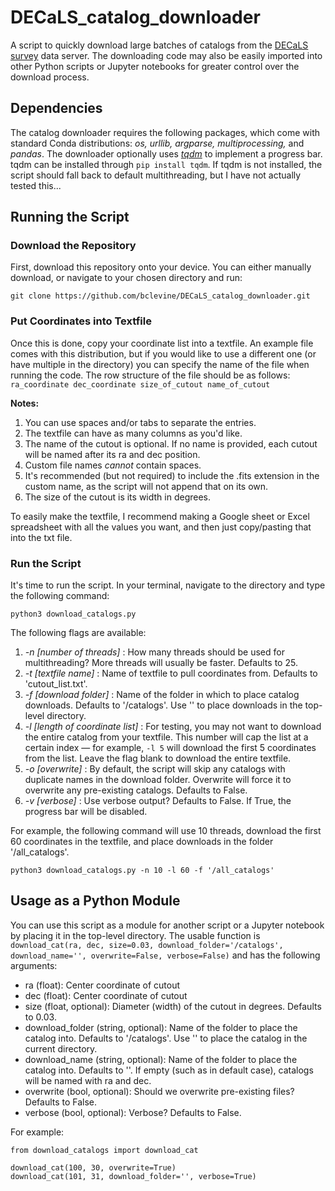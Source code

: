 # DECaLS_catalog_downloader
A script to quickly download large batches of catalogs from the [DECaLS survey](https://www.legacysurvey.org/dr9/description/) data server. The downloading code may also be easily imported into other Python scripts or Jupyter notebooks for greater control over the download process.

## Dependencies 
The catalog downloader requires the following packages, which come with standard Conda distributions: *os, urllib, argparse, multiprocessing,* and *pandas*.
The downloader optionally uses *[tqdm](https://github.com/tqdm/tqdm)* to implement a progress bar. tqdm can be installed through `pip install tqdm`. If tqdm is not installed, the script should fall back to default multithreading, but I have not actually tested this...

## Running the Script
### Download the Repository
First, download this repository onto your device. You can either manually download, or navigate to your chosen directory and run:

```
git clone https://github.com/bclevine/DECaLS_catalog_downloader.git
```

### Put Coordinates into Textfile
Once this is done, copy your coordinate list into a textfile. An example file comes with this distribution, but if you would like to use a different one (or have multiple in the directory) you can specify the name of the file when running the code. The row structure of the file should be as follows: `ra_coordinate dec_coordinate size_of_cutout name_of_cutout`

**Notes:**

1. You can use spaces and/or tabs to separate the entries. 
2. The textfile can have as many columns as you'd like. 
3. The name of the cutout is optional. If no name is provided, each cutout will be named after its ra and dec position. 
4. Custom file names *cannot* contain spaces. 
5. It's recommended (but not required) to include the .fits extension in the custom name, as the script will not append that on its own. 
6. The size of the cutout is its width in degrees. 

To easily make the textfile, I recommend making a Google sheet or Excel spreadsheet with all the values you want, and then just copy/pasting that into the txt file.

### Run the Script
It's time to run the script. In your terminal, navigate to the directory and type the following command:

```
python3 download_catalogs.py
```

The following flags are available:
1. *-n [number of threads]* : How many threads should be used for multithreading? More threads will usually be faster. Defaults to 25.
2. *-t [textfile name]* : Name of textfile to pull coordinates from. Defaults to 'cutout_list.txt'.
3. *-f [download folder]* : Name of the folder in which to place catalog downloads. Defaults to '/catalogs'. Use '' to place downloads in the top-level directory.
4. *-l [length of coordinate list]* : For testing, you may not want to download the entire catalog from your textfile. This number will cap the list at a certain index — for example, `-l 5` will download the first 5 coordinates from the list. Leave the flag blank to download the entire textfile.
5. *-o [overwrite]* : By default, the script will skip any catalogs with duplicate names in the download folder. Overwrite will force it to overwrite any pre-existing catalogs. Defaults to False.
6. *-v [verbose]* : Use verbose output? Defaults to False. If True, the progress bar will be disabled.

For example, the following command will use 10 threads, download the first 60 coordinates in the textfile, and place downloads in the folder '/all_catalogs'.

```
python3 download_catalogs.py -n 10 -l 60 -f '/all_catalogs'
```

## Usage as a Python Module
You can use this script as a module for another script or a Jupyter notebook by placing it in the top-level directory. The usable function is `download_cat(ra, dec, size=0.03, download_folder='/catalogs', download_name='', overwrite=False, verbose=False)` and has the following arguments:

* ra (float): Center coordinate of cutout
* dec (float): Center coordinate of cutout
* size (float, optional): Diameter (width) of the cutout in degrees. Defaults to 0.03.
* download_folder (string, optional): Name of the folder to place the catalog into. Defaults to '/catalogs'. Use '' to place the catalog in the current directory.
* download_name (string, optional): Name of the folder to place the catalog into. Defaults to ''. If empty (such as in default case), catalogs will be named with ra and dec.
* overwrite (bool, optional): Should we overwrite pre-existing files? Defaults to False.
* verbose (bool, optional): Verbose? Defaults to False.

For example:

```
from download_catalogs import download_cat

download_cat(100, 30, overwrite=True)
download_cat(101, 31, download_folder='', verbose=True)
```
